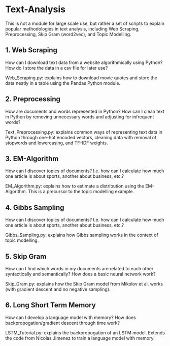 # Text-Analysis

This is not a module for large scale use, but rather a set of scripts to explain popular methodologies in text analysis, including Web Scraping, Preprocessing, Skip Gram (word2vec), and Topic Modelling. 

## 1. Web Scraping ##

How can I download text data from a website algorithmically using Python? How do I store the data in a csv file for later use?

Web_Scraping.py: explains how to download movie quotes and store the data neatly in a table using the Pandas Python module.

## 2. Preprocessing ##

How are documents and words represented in Python? How can I clean text in Python by removing unnecessary words and adjusting for infrequent words?

Text_Preprocessing.py: explains common ways of representing text data in Python through one-hot encoded vectors, cleaning data with removal of stopwords and lowercasing, and TF-IDF weights.

## 3. EM-Algorithm ##

How can I discover topics of documents? I.e. how can I calculate how much one article is about sports, another about business, etc.?

EM_Algorithm.py: explains how to estimate a distribution using the EM-Algorithm. This is a precursor to the topic modelling example.

## 4. Gibbs Sampling ##

How can I discover topics of documents? I.e. how can I calculate how much one article is about sports, another about business, etc.?

Gibbs_Sampling.py: explains how Gibbs sampling works in the context of topic modelling. 

## 5. Skip Gram ##

How can I find which words in my documents are related to each other syntactically and semantically? How does a basic neural network work?

Skip_Gram.py: explains how the Skip Gram model from Mikolov et al. works (with gradient descent and no negative sampling). 

## 6. Long Short Term Memory ##

How can I develop a language model with memory? How does backpropogation/gradient descent through time work? 

LSTM_Tutorial.py: explains the backpropogation of an LSTM model. Extends the code from Nicolas Jimenez to train a language model with memory.